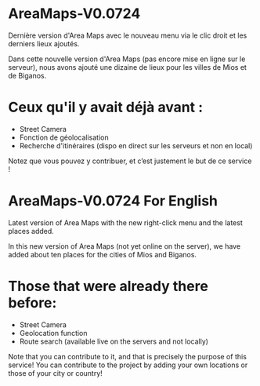 # AreaMaps-V0.0724

Dernière version d'Area Maps avec le nouveau menu via le clic droit et les derniers lieux ajoutés.

Dans cette nouvelle version d'Area Maps (pas encore mise en ligne sur le serveur), nous avons ajouté une dizaine de lieux pour les villes de Mios et de Biganos.

# Ceux qu'il y avait déjà avant : 

- Street Camera
- Fonction de géolocalisation
- Recherche d'itinéraires (dispo en direct sur les serveurs et non en local)

Notez que vous pouvez y contribuer, et c’est justement le but de ce service !

# AreaMaps-V0.0724 For English

Latest version of Area Maps with the new right-click menu and the latest places added.

In this new version of Area Maps (not yet online on the server), we have added about ten places for the cities of Mios and Biganos.

# Those that were already there before:

- Street Camera
- Geolocation function
- Route search (available live on the servers and not locally)

Note that you can contribute to it, and that is precisely the purpose of this service!
You can contribute to the project by adding your own locations or those of your city or country!
